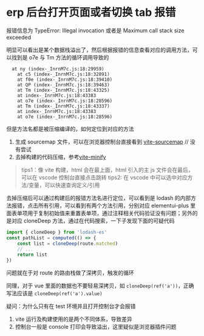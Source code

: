 # erp 后台打开页面或者切换 tab 报错

报错信息为 TypeError: Illegal invocation 或者是 Maximum call stack size exceeded

明显可以看出是某个数据栈溢出了，然后根据报错的信息查看对应的调用方法，可以找到是 o7e 与 Tm 方法的循环调用导致的
```
  at ny (index-_InrnM7c.js:18:29959)
    at c5 (index-_InrnM7c.js:18:32891)
    at f0e (index-_InrnM7c.js:18:39410)
    at QP (index-_InrnM7c.js:18:39463)
    at Tm (index-_InrnM7c.js:18:43325)
    at index-_InrnM7c.js:18:43383
    at o7e (index-_InrnM7c.js:18:28596)
    at Tm (index-_InrnM7c.js:18:43337)
    at index-_InrnM7c.js:18:43383
    at o7e (index-_InrnM7c.js:18:28596)
```

但是方法名都是被压缩编译的，如何定位到对应的方法
1. 生成 sourcemap 文件，可以在浏览器控制台直接看到 [vite-sourcemap](https://cn.vitejs.dev/config/build-options.html#build-sourcemap) // 没有尝试
2. 去掉构建的代码压缩，参考[vite-minify](https://cn.vitejs.dev/config/build-options.html#build-minify)

> tips1：像 vite 构建，html 会在最上面，html 引入的主 js 文件会在最后，可以在 vscode 控制台直接点击跳转
> tips2: 在 vscode 中可以选中对应方法/变量，可以快速查询定义/引用

去掉压缩后可以通过构建后的报错方法名进行定位，可以看到是 lodash 的内部方法报错，点击所有引用，可以看到有两个方法引用，分别对应 elementui-plus 里面表单项用于复制初始值来重置表单项，通过注释相关代码验证没有问题；另外的是对应 cloneDeep 方法，通过在代码搜索，一下子发现下面的可疑代码

```js
import { cloneDeep } from 'lodash-es'
const pathList = computed(() => {
    const list = cloneDeep(route.matched)
    // ...
    return list
})
```

问题就在于对 route 的路由栈做了深拷贝，触发的循环

同理，对于 vue 里面的数据也不要轻易深拷贝，如 `cloneDeep(ref('a'))`，正确写法应该是 `cloneDeep(ref('a').value)`

疑问：为什么只有在 test 环境并且打开控制台才会报错

1. vite 运行及构建使用的是两个不同体系，导致差异
2. 控制台一般是 console 打印会导致溢出，这里疑似是浏览器插件问题
